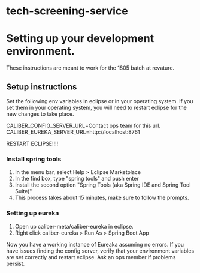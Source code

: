 # tech-screening-service

# Setting up your development environment.

These instructions are meant to work for the 1805 batch at revature.

## Setup instructions

Set the following env variables in eclipse or in your operating
system. If you set them in your operating system, you will need to
restart eclipse for the new changes to take place.

CALIBER_CONFIG_SERVER_URL=Contact ops team for this url.
CALIBER_EUREKA_SERVER_URL=http://localhost:8761

RESTART ECLIPSE!!!!

### Install spring tools
  1. In the menu bar, select Help > Eclipse Marketplace
  2. In the find box, type "spring tools" and push enter
  3. Install the second option "Spring Tools (aka Spring IDE and Spring Tool Suite)"
  4. This process takes about 15 minutes, make sure to follow the prompts.

### Setting up eureka
  1. Open up caliber-meta/caliber-eureka in eclipse.
  2. Right click caliber-eureka > Run As > Spring Boot App

Now you have a working instance of Eureaka assuming no errors. If you
have issues finding the config server, verify that your environment
variables are set correctly and restart eclipse. Ask an ops member if
problems persist.